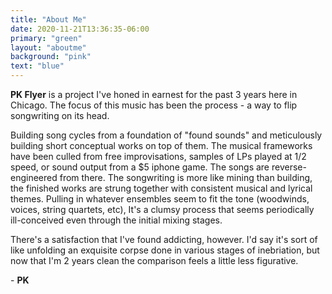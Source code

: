 ```yaml
---
title: "About Me"
date: 2020-11-21T13:36:35-06:00
primary: "green"
layout: "aboutme"
background: "pink"
text: "blue"
---
```



**PK Flyer** is a project I've honed in earnest for the past 3 years here in Chicago. The focus of this music has been the process - a way to flip songwriting on its head. 

Building song cycles from a foundation of "found sounds" and meticulously building short conceptual works on top of them. The musical frameworks have been culled from free improvisations, samples of LPs played at 1/2 speed, or sound output from a $5 iphone game. The songs are reverse-engineered from there. The songwriting is more like mining than building, the finished works are strung together with consistent musical and lyrical themes. Pulling in whatever ensembles seem to fit the tone (woodwinds, voices, string quartets, etc), It's a clumsy process that seems periodically ill-conceived even through the initial mixing stages. 

There's a satisfaction that I've found addicting, however. I'd say it's sort of like unfolding an exquisite corpse done in various stages of inebriation, but now that I'm 2 years clean the comparison feels a little less figurative. 

\- **PK**